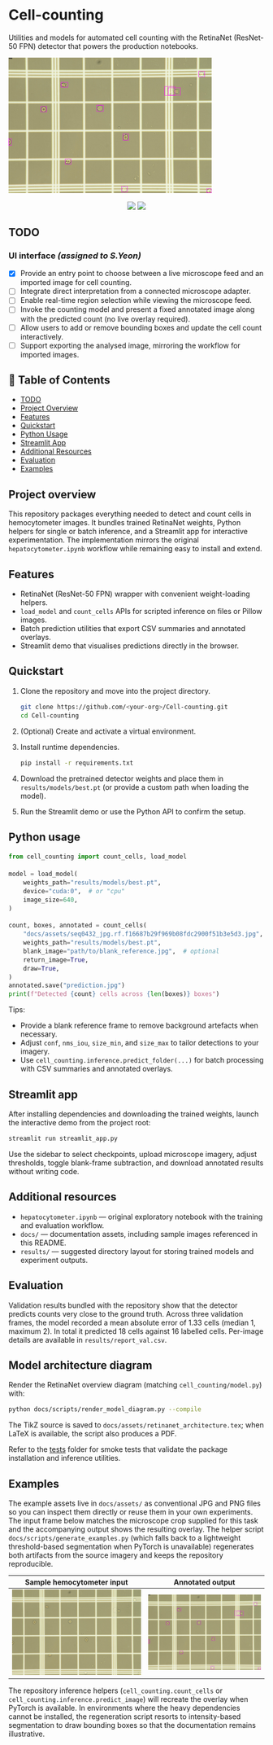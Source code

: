 # Cell-counting
 
Utilities and models for automated cell counting with the RetinaNet
(ResNet-50 FPN) detector that powers the production notebooks.

<img src="docs/assets/cell_counting_result.png" alt="Annotated cell counting example" width="400">

<p align="center">
  <a href="#"><img src="https://img.shields.io/badge/python-3.9%2B-blue.svg?style=flat-square"></a>
  <a href="#"><img src="https://img.shields.io/badge/PRs-welcome-brightgreen.svg?style=flat-square"></a>
</p>

## TODO

### UI interface _(assigned to S.Yeon)_

- [x] Provide an entry point to choose between a live microscope feed and an
      imported image for cell counting.
- [ ] Integrate direct interpretation from a connected microscope adapter.
- [ ] Enable real-time region selection while viewing the microscope feed.
- [ ] Invoke the counting model and present a fixed annotated image along with
      the predicted count (no live overlay required).
- [ ] Allow users to add or remove bounding boxes and update the cell count
      interactively.
- [ ] Support exporting the analysed image, mirroring the workflow for imported
      images.

## 📑 Table of Contents
- [TODO](#todo)
- [Project Overview](#project-overview)
- [Features](#features)
- [Quickstart](#quickstart)
- [Python Usage](#python-usage)
- [Streamlit App](#streamlit-app)
- [Additional Resources](#additional-resources)
- [Evaluation](#evaluation)
- [Examples](#examples)

## Project overview

This repository packages everything needed to detect and count cells in
hemocytometer images. It bundles trained RetinaNet weights, Python helpers for
single or batch inference, and a Streamlit app for interactive experimentation.
The implementation mirrors the original `hepatocytometer.ipynb` workflow while
remaining easy to install and extend.

## Features

- RetinaNet (ResNet-50 FPN) wrapper with convenient weight-loading helpers.
- `load_model` and `count_cells` APIs for scripted inference on files or Pillow
  images.
- Batch prediction utilities that export CSV summaries and annotated overlays.
- Streamlit demo that visualises predictions directly in the browser.

## Quickstart

1. Clone the repository and move into the project directory.

   ```bash
   git clone https://github.com/<your-org>/Cell-counting.git
   cd Cell-counting
   ```

2. (Optional) Create and activate a virtual environment.
3. Install runtime dependencies.

   ```bash
   pip install -r requirements.txt
   ```

4. Download the pretrained detector weights and place them in
   `results/models/best.pt` (or provide a custom path when loading the model).
5. Run the Streamlit demo or use the Python API to confirm the setup.

## Python usage

```python
from cell_counting import count_cells, load_model

model = load_model(
    weights_path="results/models/best.pt",
    device="cuda:0",  # or "cpu"
    image_size=640,
)

count, boxes, annotated = count_cells(
    "docs/assets/seq0432_jpg.rf.f16687b29f969b08fdc2900f51b3e5d3.jpg",
    weights_path="results/models/best.pt",
    blank_image="path/to/blank_reference.jpg",  # optional
    return_image=True,
    draw=True,
)
annotated.save("prediction.jpg")
print(f"Detected {count} cells across {len(boxes)} boxes")
```

Tips:

- Provide a blank reference frame to remove background artefacts when
  necessary.
- Adjust `conf`, `nms_iou`, `size_min`, and `size_max` to tailor detections to
  your imagery.
- Use `cell_counting.inference.predict_folder(...)` for batch processing with
  CSV summaries and annotated overlays.

## Streamlit app

After installing dependencies and downloading the trained weights, launch the
interactive demo from the project root:

```bash
streamlit run streamlit_app.py
```

Use the sidebar to select checkpoints, upload microscope imagery, adjust
thresholds, toggle blank-frame subtraction, and download annotated results
without writing code.

## Additional resources

- `hepatocytometer.ipynb` &mdash; original exploratory notebook with the training
  and evaluation workflow.
- `docs/` &mdash; documentation assets, including sample images referenced in this
  README.
- `results/` &mdash; suggested directory layout for storing trained models and
  experiment outputs.

## Evaluation

Validation results bundled with the repository show that the detector predicts
counts very close to the ground truth. Across three validation frames, the
model recorded a mean absolute error of 1.33 cells (median 1, maximum 2). In
total it predicted 18 cells against 16 labelled cells. Per-image details are
available in `results/report_val.csv`.

## Model architecture diagram

Render the RetinaNet overview diagram (matching `cell_counting/model.py`) with:

```bash
python docs/scripts/render_model_diagram.py --compile
```

The TikZ source is saved to `docs/assets/retinanet_architecture.tex`; when
LaTeX is available, the script also produces a PDF.

Refer to the [tests](tests/) folder for smoke tests that validate the package
installation and inference utilities.

## Examples

The example assets live in `docs/assets/` as conventional JPG and PNG files so
you can inspect them directly or reuse them in your own experiments. The input
frame below matches the microscope crop supplied for this task and the
accompanying output shows the resulting overlay. The helper script
`docs/scripts/generate_examples.py` (which falls back to a lightweight
threshold-based segmentation when PyTorch is unavailable) regenerates both
artifacts from the source imagery and keeps the repository reproducible.

| Sample hemocytometer input | Annotated output |
| --- | --- |
| ![Sample input](docs/assets/seq0432_jpg.rf.f16687b29f969b08fdc2900f51b3e5d3.jpg) | ![Annotated output](docs/assets/cell_counting_result.png) |

The repository inference helpers (`cell_counting.count_cells` or
`cell_counting.inference.predict_image`) will recreate the overlay when PyTorch
is available. In environments where the heavy dependencies cannot be installed,
the regeneration script resorts to intensity-based segmentation to draw
bounding boxes so that the documentation remains illustrative.

